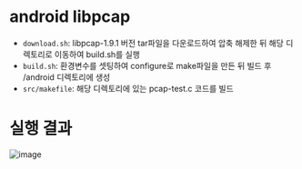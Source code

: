 # android libpcap

- `download.sh`: libpcap-1.9.1 버전 tar파일을 다운로드하여 압축 해제한 뒤 해당 디렉토리로 이동하여 build.sh를 실행
- `build.sh`: 환경변수를 셋팅하여 configure로 make파일을 만든 뒤 빌드 후 /android 디렉토리에 생성
- `src/makefile`: 해당 디렉토리에 있는 pcap-test.c 코드를 빌드

# 실행 결과
![image](https://github.com/lliliii/cdroid-libpcap/assets/105020691/f8b942c1-32bb-4a84-bce9-828d41c09e2d)
